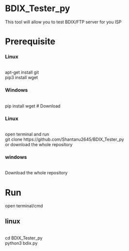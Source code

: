 # BDIX_Tester_py
This tool will allow you to test BDIX/FTP server for you ISP


# Prerequisite
   <h3>Linux</h3><br>
    apt-get install git<br>
    pip3 install wget
   
   <h3>Windows</h3><br>
   pip install wget
# Download
   <h3>Linux</h3><br>
   open terminal and run<br>
   git clone https://github.com/Shantanu2645/BDIX_Tester_py<br>
   or download the whole repository
   
   <h3>windows</h3><br>
   Download the whole repository
   
 # Run
   open terminal/cmd
   
   <h2>linux</h2><br>
   cd BDIX_Tester_py<br>
   python3 bdix.py
   
   
   
   
  
